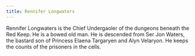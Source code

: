 ```yaml
---
title: Rennifer Longwaters
---
```


Rennifer Longwaters is the Chief Undergaoler of the dungeons beneath the Red Keep. He is a bowed old man. He is descended from Ser Jon Waters, the bastard son of Princess Elaena Targaryen and Alyn Velaryon. He keeps the counts of the prisoners in the cells. 


